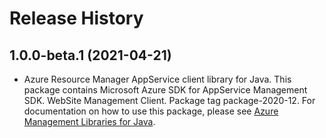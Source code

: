 # Release History

## 1.0.0-beta.1 (2021-04-21)

- Azure Resource Manager AppService client library for Java. This package contains Microsoft Azure SDK for AppService Management SDK. WebSite Management Client. Package tag package-2020-12. For documentation on how to use this package, please see [Azure Management Libraries for Java](https://aka.ms/azsdk/java/mgmt).
